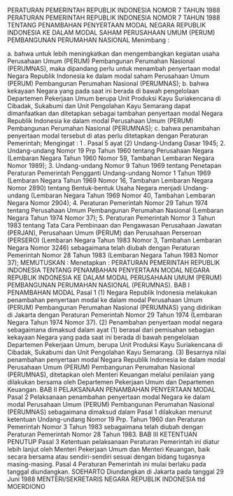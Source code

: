  PERATURAN PEMERINTAH REPUBLIK INDONESIA NOMOR 7 TAHUN 1988 PERATURAN PEMERINTAH REPUBLIK INDONESIA NOMOR 7 TAHUN 1988 TENTANG PENAMBAHAN PENYERTAAN MODAL NEGARA REPUBLIK INDONESIA KE DALAM MODAL SAHAM PERUSAHAAN UMUM (PERUM) PEMBANGUNAN PERUMAHAN NASIONAL
Menimbang :

a. bahwa untuk lebih meningkatkan dan mengembangkan kegiatan usaha Perusahaan Umum (PERUM) Pembangunan Perumahan Nasional (PERUMNAS), maka dipandang perlu untuk menambah penyertaan modal Negara Republik Indonesia ke dalam modal saham Perusahaan Umum (PERUM) Pembangunan Perumahan Nasional (PERUMNAS);
b. bahwa kekayaan Negara yang pada saat ini berada di bawah pengelolaan Departemen Pekerjaan Umum berupa Unit Produksi Kayu Suriakencana di Cibadak, Sukabumi dan Unit Pengolahan Kayu Semarang dapat dimanfaatkan dan ditetapkan sebagai tambahan penyertaan modal Negara Republik Indonesia ke dalam modal Perusahaan Umum (PERUM) Pembangunan Perumahan Nasional (PERUMNAS);
c. bahwa penambahan penyertaan modal tersebut di atas perlu ditetapkan dengan Peraturan Pemerintah;
Mengingat :
 1 . Pasal 5 ayat (2) Undang-Undang Dasar 1945;
2. Undang-undang Nomor 19 Prp Tahun 1960 tentang Perusahaan Negara (Lembaran Negara Tahun 1960 Nomor 59, Tambahan Lembaran Negara Nomor 1989);
3. Undang-undang Nomor 9 Tahun 1969 tentang Penetapan Peraturan Pemerintah Pengganti Undang-undang Nomor 1 Tahun 1969 (Lembaran Negara Tahun 1969 Nomor 16, Tambahan Lembaran Negara Nomor 2890) tentang Bentuk-bentuk Usaha Negara menjadi Undang-undang (Lembaran Negara Tahun 1969 Nomor 40, Tambahan Lembaran Negara Nomor 2904);
4. Peraturan Pemerintah Nomor 29 Tahun 1974 tentang Perusahaan Umum Pembangunan Perumahan Nasional (Lembaran Negara Tahun 1974 Nomor 37);
5. Peraturan Pemerintah Nomor 3 Tahun 1983 tentang Tata Cara Pembinaan dan Pengawasan Perusahaan Jawatan (PERJAN), Perusahaan Umum (PERUM) dan Perusahaan Perseroan (PERSERO) (Lembaran Negara Tahun 1983 Nomor 3, Tambahan Lembaran Negara Nomor 3246) sebagaimana telah diubah dengan Peraturan Pemerintah Nomor 28 Tahun 1983 (Lembaran Negara Tahun 1983 Nomor 37);
MEMUTUSKAN :
 Menetapkan : PERATURAN PEMERINTAH REPUBLIK INDONESIA TENTANG PENAMBAHAN PENYERTAAN MODAL NEGARA REPUBLIK INDONESIA KE DALAM MODAL PERUSAHAAN UMUM (PERUM) PEMBANGUNAN PERUMAHAN NASIONAL (PERUMNAS).
BAB I PENAMBAHAN MODAL
Pasal 1
(1) Negara Republik Indonesia melakukan penambahan penyertaan modal ke dalam modal Perusahaan Umum (PERUM) Pembangunan Perumahan Nasional (PERUMNAS) yang didirikan di Jakarta dengan Peraturan Pemerintah Nomor 29 Tahun 1974 (Lembaran Negara Tahun 1974 Nomor 37).
(2) Penambahan penyertaan modal negara sebagaimana dimaksud dalam ayat (1) berasal dari pemisahan sebagian kekayaan Negara yang pada saat ini berada di bawah pengelolaan Departemen Pekerjaan Umum, berupa Unit Produksi Kayu Suriakencana di Cibadak, Sukabumi dan Unit Pengolahan Kayu Semarang.
(3) Besarnya nilai penambahan penyertaan modal Negara Republik Indonesia ke dalam modal Perusahaan Umum (PERUM) Pembangunan Perumahan Nasional (PERUMNAS), ditetapkan oleh Menteri Keuangan melalui penilaian yang dilakukan bersama oleh Departemen Pekerjaan Umum dan Departemen Keuangan.
BAB II PELAKSANAAN PENAMBAHAN PENYERTAAN MODAL
Pasal 2
Pelaksanaan penambahan penyertaan modal Negara ke dalam modal Perusahaan Umum (PERUM) Pembangunan Perumahan Nasional (PERUMNAS) sebagaimana dimaksud dalam Pasal 1 dilakukan menurut ketentuan Undang-undang Nomor 19 Prp. Tahun 1960 dan Peraturan Pemerintah Nomor 3 Tahun 1983 sebagaimana telah diubah dengan Peraturan Pemerintah Nomor 28 Tahun 1983.
BAB III KETENTUAN PENUTUP
Pasal 3
Ketentuan pelaksanaan Peraturan Pemerintah ini diatur lebih lanjut oleh Menteri Pekerjaan Umum dan Menteri Keuangan, baik secara bersama atau sendiri-sendiri sesuai dengan bidang tugasnya masing-masing.
Pasal 4
Peraturan Pemerintah ini mulai berlaku pada tanggal diundangkan. SOEHARTO Diundangkan di Jakarta pada tanggal 29 Juni 1988 MENTERI/SEKRETARIS NEGARA REPUBLIK INDONESIA ttd MOERDIONO